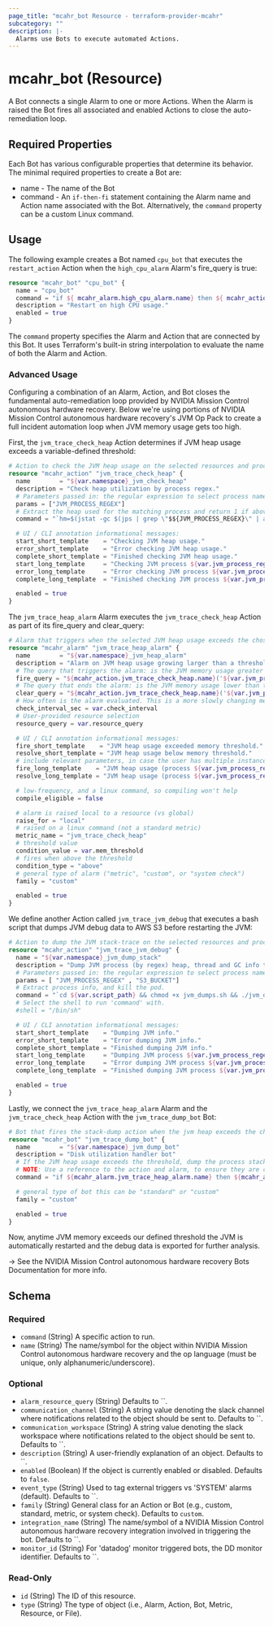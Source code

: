 ```yaml
---
page_title: "mcahr_bot Resource - terraform-provider-mcahr"
subcategory: ""
description: |-
  Alarms use Bots to execute automated Actions.
---
```


# mcahr_bot (Resource)

A Bot connects a single Alarm to one or more Actions. When the Alarm is raised the Bot fires all associated and enabled Actions to close the auto-remediation loop.

## Required Properties

Each Bot has various configurable properties that determine its behavior. The minimal required properties to create a Bot are:

- name - The name of the Bot
- command - An `if-then-fi` statement containing the Alarm name and Action name associated with the Bot. Alternatively, the `command` property can be a custom Linux command.

## Usage

The following example creates a Bot named `cpu_bot` that executes the `restart_action` Action when the `high_cpu_alarm` Alarm's fire_query is true:

```tf
resource "mcahr_bot" "cpu_bot" {
  name = "cpu_bot"
  command = "if ${ mcahr_alarm.high_cpu_alarm.name} then ${ mcahr_action.restart_action.name} fi"
  description = "Restart on high CPU usage."
  enabled = true
}
```

The `command` property specifies the Alarm and Action that are connected by this Bot. It uses Terraform's built-in string interpolation to evaluate the name of both the Alarm and Action.

### Advanced Usage

Configuring a combination of an Alarm, Action, and Bot closes the fundamental auto-remediation loop provided by NVIDIA Mission Control autonomous hardware recovery.  Below we're using portions of NVIDIA Mission Control autonomous hardware recovery's JVM Op Pack to create a full incident automation loop when JVM memory usage gets too high.

First, the `jvm_trace_check_heap` Action determines if JVM heap usage exceeds a variable-defined threshold:

```terraform
# Action to check the JVM heap usage on the selected resources and process.
resource "mcahr_action" "jvm_trace_check_heap" {
  name        = "${var.namespace}_jvm_check_heap"
  description = "Check heap utilization by process regex."
  # Parameters passed in: the regular expression to select process name.
  params = ["JVM_PROCESS_REGEX"]
  # Extract the heap used for the matching process and return 1 if above threshold.
  command = "`hm=$(jstat -gc $(jps | grep \"$${JVM_PROCESS_REGEX}\" | awk '{print $1}') | tail -n 1 | awk '{split($0,a,\" \"); sum=a[3]+a[4]+a[6]+a[8]; print sum/1024}'); hm=$${hm%.*}; if [ $hm -gt ${var.mem_threshold} ]; then echo \"heap memory $hm MB > threshold ${var.mem_threshold} MB\"; exit 1; fi`"

  # UI / CLI annotation informational messages:
  start_short_template    = "Checking JVM heap usage."
  error_short_template    = "Error checking JVM heap usage."
  complete_short_template = "Finished checking JVM heap usage."
  start_long_template     = "Checking JVM process ${var.jvm_process_regex} heap usage."
  error_long_template     = "Error checking JVM process ${var.jvm_process_regex} heap usage."
  complete_long_template  = "Finished checking JVM process ${var.jvm_process_regex} heap usage."

  enabled = true
}
```

The `jvm_trace_heap_alarm` Alarm executes the `jvm_trace_check_heap` Action as part of its fire_query and clear_query:

```terraform
# Alarm that triggers when the selected JVM heap usage exceeds the chosen size.
resource "mcahr_alarm" "jvm_trace_heap_alarm" {
  name        = "${var.namespace}_jvm_heap_alarm"
  description = "Alarm on JVM heap usage growing larger than a threshold."
  # The query that triggers the alarm: is the JVM memory usage greater than a threshold.
  fire_query = "${mcahr_action.jvm_trace_check_heap.name}('${var.jvm_process_regex}') == 1"
  # The query that ends the alarm: is the JVM memory usage lower than the threshold.
  clear_query = "${mcahr_action.jvm_trace_check_heap.name}('${var.jvm_process_regex}') == 0"
  # How often is the alarm evaluated. This is a more slowly changing metric, so every 60 seconds is fine.
  check_interval_sec = var.check_interval
  # User-provided resource selection
  resource_query = var.resource_query

  # UI / CLI annotation informational messages:
  fire_short_template    = "JVM heap usage exceeded memory threshold."
  resolve_short_template = "JVM heap usage below memory threshold."
  # include relevant parameters, in case the user has multiple instances on different volumes/resources
  fire_long_template    = "JVM heap usage (process ${var.jvm_process_regex}) exceeded memory threshold ${var.mem_threshold} on ${var.resource_query}"
  resolve_long_template = "JVM heap usage (process ${var.jvm_process_regex}) below memory threshold ${var.mem_threshold} on ${var.resource_query}"

  # low-frequency, and a linux command, so compiling won't help
  compile_eligible = false

  # alarm is raised local to a resource (vs global)
  raise_for = "local"
  # raised on a linux command (not a standard metric)
  metric_name = "jvm_trace_check_heap"
  # threshold value
  condition_value = var.mem_threshold
  # fires when above the threshold
  condition_type = "above"
  # general type of alarm ("metric", "custom", or "system check")
  family = "custom"

  enabled = true
}
```

We define another Action called `jvm_trace_jvm_debug` that executes a bash script that dumps JVM debug data to AWS S3 before restarting the JVM:

```tf
# Action to dump the JVM stack-trace on the selected resources and process.
resource "mcahr_action" "jvm_trace_jvm_debug" {
  name = "${var.namespace}_jvm_dump_stack"
  description = "Dump JVM process (by regex) heap, thread and GC info to s3, then kill the pod."
  # Parameters passed in: the regular expression to select process name, and destination AWS S3 bucket.
  params = [ "JVM_PROCESS_REGEX" , "S3_BUCKET"]
  # Extract process info, and kill the pod.
  command = "`cd ${var.script_path} && chmod +x jvm_dumps.sh && ./jvm_dumps.sh $${JVM_PROCESS_REGEX} $${S3_BUCKET} >>/tmp/dumps.log`"
  # Select the shell to run 'command' with.
  #shell = "/bin/sh"

  # UI / CLI annotation informational messages:
  start_short_template    = "Dumping JVM info."
  error_short_template    = "Error dumping JVM info."
  complete_short_template = "Finished dumping JVM info."
  start_long_template     = "Dumping JVM process ${var.jvm_process_regex} info."
  error_long_template     = "Error dumping JVM process ${var.jvm_process_regex} info."
  complete_long_template  = "Finished dumping JVM process ${var.jvm_process_regex} info."

  enabled = true
}
```

Lastly, we connect the `jvm_trace_heap_alarm` Alarm and the `jvm_trace_check_heap` Action with the `jvm_trace_dump_bot` Bot:

```terraform
# Bot that fires the stack-dump action when the jvm heap exceeds the chosen memory threshold.
resource "mcahr_bot" "jvm_trace_dump_bot" {
  name        = "${var.namespace}_jvm_dump_bot"
  description = "Disk utilization handler bot"
  # If the JVM heap usage exceeds the threshold, dump the process stack, and push to AWS S3.
  # NOTE: Use a reference to the action and alarm, to ensure they are created and available before the bot.
  command = "if ${mcahr_alarm.jvm_trace_heap_alarm.name} then ${mcahr_action.jvm_trace_jvm_debug.name}(JVM_PROCESS_REGEX='${var.jvm_process_regex}', S3_BUCKET='${var.s3_bucket}') fi"

  # general type of bot this can be "standard" or "custom"
  family = "custom"

  enabled = true
}
```

Now, anytime JVM memory exceeds our defined threshold the JVM is automatically restarted and the debug data is exported for further analysis.

-> See the NVIDIA Mission Control autonomous hardware recovery Bots Documentation for more info.

<!-- schema generated by tfplugindocs -->
## Schema

### Required

- `command` (String) A specific action to run.
- `name` (String) The name/symbol for the object within NVIDIA Mission Control autonomous hardware recovery and the op language (must be unique, only alphanumeric/underscore).

### Optional

- `alarm_resource_query` (String) Defaults to ``.
- `communication_channel` (String) A string value denoting the slack channel where notifications related to the object should be sent to. Defaults to ``.
- `communication_workspace` (String) A string value denoting the slack workspace where notifications related to the object should be sent to. Defaults to ``.
- `description` (String) A user-friendly explanation of an object. Defaults to ``.
- `enabled` (Boolean) If the object is currently enabled or disabled. Defaults to `false`.
- `event_type` (String) Used to tag external triggers vs 'SYSTEM' alarms (default). Defaults to ``.
- `family` (String) General class for an Action or Bot (e.g., custom, standard, metric, or system check). Defaults to `custom`.
- `integration_name` (String) The name/symbol of a NVIDIA Mission Control autonomous hardware recovery integration involved in triggering the bot. Defaults to ``.
- `monitor_id` (String) For 'datadog' monitor triggered bots, the DD monitor identifier. Defaults to ``.

### Read-Only

- `id` (String) The ID of this resource.
- `type` (String) The type of object (i.e., Alarm, Action, Bot, Metric, Resource, or File).